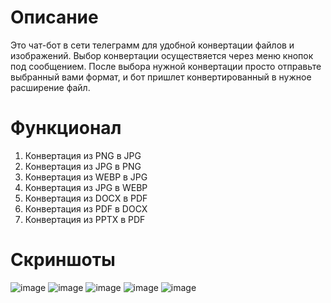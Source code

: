 # Описание

Это чат-бот в сети телеграмм для удобной конвертации файлов и изображений. Выбор конвертации осуществяется через меню кнопок под сообщением. После выбора нужной конвертации просто отправьте выбранный вами формат, и бот пришлет конвертированный в нужное расширение файл.

# Функционал

1. Конвертация из PNG в JPG
2. Конвертация из JPG в PNG
3. Конвертация из WEBP в JPG
4. Конвертация из JPG в WEBP
5. Конвертация из DOCX в PDF
6. Конвертация из PDF в DOCX
7. Конвертация из PPTX в PDF

# Скриншоты

![image](https://github.com/user-attachments/assets/4494a558-db64-4065-91c2-bda80b8ec940)
![image](https://github.com/user-attachments/assets/86da1876-f153-4466-b50e-b69bace007da)
![image](https://github.com/user-attachments/assets/545ebdbd-36c6-4300-ae94-4af359fa1e48)
![image](https://github.com/user-attachments/assets/d138e6c4-c781-4fbb-99a1-7fdc0c47a1a6)
![image](https://github.com/user-attachments/assets/9db89ef0-0085-416c-a867-4c4505648fd9)


